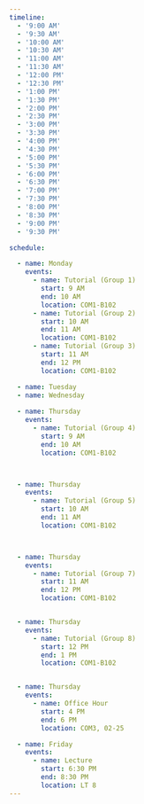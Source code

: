 ```yaml
---
timeline:
  - '9:00 AM'
  - '9:30 AM'
  - '10:00 AM'
  - '10:30 AM'
  - '11:00 AM'
  - '11:30 AM'
  - '12:00 PM'
  - '12:30 PM'
  - '1:00 PM'
  - '1:30 PM'
  - '2:00 PM'
  - '2:30 PM'
  - '3:00 PM'
  - '3:30 PM'
  - '4:00 PM'
  - '4:30 PM'
  - '5:00 PM'
  - '5:30 PM'
  - '6:00 PM'
  - '6:30 PM'
  - '7:00 PM'
  - '7:30 PM'
  - '8:00 PM'
  - '8:30 PM'
  - '9:00 PM'
  - '9:30 PM'

schedule:

  - name: Monday
    events:
      - name: Tutorial (Group 1)
        start: 9 AM
        end: 10 AM
        location: COM1-B102 
      - name: Tutorial (Group 2)
        start: 10 AM
        end: 11 AM
        location: COM1-B102 
      - name: Tutorial (Group 3)
        start: 11 AM
        end: 12 PM
        location: COM1-B102 

  - name: Tuesday
  - name: Wednesday
        
  - name: Thursday
    events:
      - name: Tutorial (Group 4)
        start: 9 AM
        end: 10 AM
        location: COM1-B102 



  - name: Thursday
    events:
      - name: Tutorial (Group 5)
        start: 10 AM
        end: 11 AM
        location: COM1-B102 



  - name: Thursday
    events:
      - name: Tutorial (Group 7)
        start: 11 AM
        end: 12 PM
        location: COM1-B102 


  - name: Thursday
    events:
      - name: Tutorial (Group 8)
        start: 12 PM
        end: 1 PM
        location: COM1-B102 


  - name: Thursday
    events:
      - name: Office Hour
        start: 4 PM
        end: 6 PM
        location: COM3, 02-25 

  - name: Friday
    events:
      - name: Lecture
        start: 6:30 PM
        end: 8:30 PM
        location: LT 8
---
```

